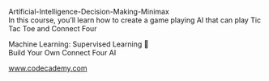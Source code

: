 Artificial-Intelligence-Decision-Making-Minimax</br>
In this course, you’ll learn how to create a game playing AI that can play Tic Tac Toe and Connect Four

Machine Learning: Supervised Learning 🤖 </br>
Build Your Own Connect Four AI


www.codecademy.com
